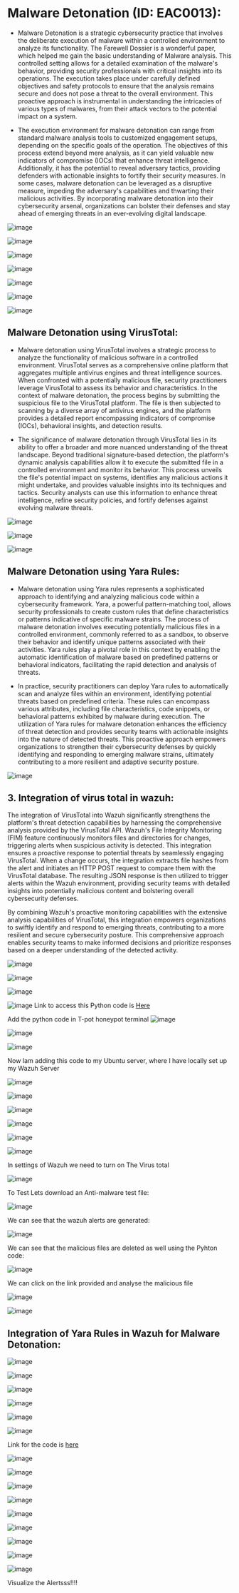 # Malware Detonation (ID: EAC0013):
- Malware Detonation is a strategic cybersecurity practice that involves the deliberate execution of malware within a controlled environment to analyze its functionality. The Farewell Dossier  is a wonderful paper, which helped me gain the basic understanding of Malware analysis. This controlled setting allows for a detailed examination of the malware's behavior, providing security professionals with critical insights into its operations. The execution takes place under carefully defined objectives and safety protocols to ensure that the analysis remains secure and does not pose a threat to the overall environment. This proactive approach is instrumental in understanding the intricacies of various types of malwares, from their attack vectors to the potential impact on a system.

- The execution environment for malware detonation can range from standard malware analysis tools to customized engagement setups, depending on the specific goals of the operation. The objectives of this process extend beyond mere analysis, as it can yield valuable new indicators of compromise (IOCs) that enhance threat intelligence. Additionally, it has the potential to reveal adversary tactics, providing defenders with actionable insights to fortify their security measures. In some cases, malware detonation can be leveraged as a disruptive measure, impeding the adversary's capabilities and thwarting their malicious activities. By incorporating malware detonation into their cybersecurity arsenal, organizations can bolster their defenses and stay ahead of emerging threats in an ever-evolving digital landscape.
  
![image](https://github.com/sandxxax/IIPP-Internship/assets/122590982/9c52eba5-1f60-4fff-a86d-88d444f99467)

![image](https://github.com/sandxxax/IIPP-Internship/assets/122590982/b9c6cba3-a62e-468e-b33c-ce27116249e5)

![image](https://github.com/sandxxax/IIPP-Internship/assets/122590982/868e7ecb-d20e-4173-8149-d4415a652a70)

![image](https://github.com/sandxxax/IIPP-Internship/assets/122590982/abb04861-4f09-44f9-8962-7a57915d6b53)

![image](https://github.com/sandxxax/IIPP-Internship/assets/122590982/3e829e81-5322-44bb-8d78-57c9c502f614)

![image](https://github.com/sandxxax/IIPP-Internship/assets/122590982/f1529236-d019-4a87-aa54-1622928cf717)

![image](https://github.com/sandxxax/IIPP-Internship/assets/122590982/8aca36bd-b4c8-418a-a94c-96ba9daf442f)

## Malware Detonation using VirusTotal:
- Malware detonation using VirusTotal involves a strategic process to analyze the functionality of malicious software in a controlled environment. VirusTotal serves as a comprehensive online platform that aggregates multiple antivirus engines and threat intelligence sources. When confronted with a potentially malicious file, security practitioners leverage VirusTotal to assess its behavior and characteristics. In the context of malware detonation, the process begins by submitting the suspicious file to the VirusTotal platform. The file is then subjected to scanning by a diverse array of antivirus engines, and the platform provides a detailed report encompassing indicators of compromise (IOCs), behavioral insights, and detection results.
  
- The significance of malware detonation through VirusTotal lies in its ability to offer a broader and more nuanced understanding of the threat landscape. Beyond traditional signature-based detection, the platform's dynamic analysis capabilities allow it to execute the submitted file in a controlled environment and monitor its behavior. This process unveils the file's potential impact on systems, identifies any malicious actions it might undertake, and provides valuable insights into its techniques and tactics. Security analysts can use this information to enhance threat intelligence, refine security policies, and fortify defenses against evolving malware threats.

![image](https://github.com/sandxxax/IIPP-Internship/assets/122590982/cdfdfb6a-45fb-40e1-ab10-bae2d09718e8)

![image](https://github.com/sandxxax/IIPP-Internship/assets/122590982/c454013e-d965-4624-9017-6923751d32af)

![image](https://github.com/sandxxax/IIPP-Internship/assets/122590982/0d52ff44-71ba-4acc-9daa-196c0a2c9f20)

## Malware Detonation using Yara Rules:
- Malware detonation using Yara rules represents a sophisticated approach to identifying and analyzing malicious code within a cybersecurity framework. Yara, a powerful pattern-matching tool, allows security professionals to create custom rules that define characteristics or patterns indicative of specific malware strains. The process of malware detonation involves executing potentially malicious files in a controlled environment, commonly referred to as a sandbox, to observe their behavior and identify unique patterns associated with their activities. Yara rules play a pivotal role in this context by enabling the automatic identification of malware based on predefined patterns or behavioral indicators, facilitating the rapid detection and analysis of threats.

- In practice, security practitioners can deploy Yara rules to automatically scan and analyze files within an environment, identifying potential threats based on predefined criteria. These rules can encompass various attributes, including file characteristics, code snippets, or behavioral patterns exhibited by malware during execution. The utilization of Yara rules for malware detonation enhances the efficiency of threat detection and provides security teams with actionable insights into the nature of detected threats. This proactive approach empowers organizations to strengthen their cybersecurity defenses by quickly identifying and responding to emerging malware strains, ultimately contributing to a more resilient and adaptive security posture.

![image](https://github.com/sandxxax/IIPP-Internship/assets/122590982/ca1b3316-adda-4487-8816-12dcb3bb1351)

## 3.	Integration of virus total in wazuh:
The integration of VirusTotal into Wazuh significantly strengthens the platform's threat detection capabilities by harnessing the comprehensive analysis provided by the VirusTotal API. Wazuh's File Integrity Monitoring (FIM) feature continuously monitors files and directories for changes, triggering alerts when suspicious activity is detected. This integration ensures a proactive response to potential threats by seamlessly engaging VirusTotal. When a change occurs, the integration extracts file hashes from the alert and initiates an HTTP POST request to compare them with the VirusTotal database. The resulting JSON response is then utilized to trigger alerts within the Wazuh environment, providing security teams with detailed insights into potentially malicious content and bolstering overall cybersecurity defenses.

By combining Wazuh's proactive monitoring capabilities with the extensive analysis capabilities of VirusTotal, this integration empowers organizations to swiftly identify and respond to emerging threats, contributing to a more resilient and secure cybersecurity posture. This comprehensive approach enables security teams to make informed decisions and prioritize responses based on a deeper understanding of the detected activity.

![image](https://github.com/sandxxax/IIPP-Internship/assets/122590982/7504846b-b294-46eb-893e-ce42e2f16894)

![image](https://github.com/sandxxax/IIPP-Internship/assets/122590982/393fa6ae-9ccf-46b1-a7fd-11bbe106d878)

![image](https://github.com/sandxxax/IIPP-Internship/assets/122590982/beaa37b5-3503-4a9a-a3ec-dcbb1e6bb346)

![image](https://github.com/sandxxax/IIPP-Internship/assets/122590982/2cc074dd-c79e-4242-a2bc-22eabee4723d)
Link to access this Python code is [Here](https://github.com/sandxxax/IIPP-Internship/blob/main/Virus%20Total)

Add the python code in T-pot honeypot terminal 
![image](https://github.com/sandxxax/IIPP-Internship/assets/122590982/28fb2281-f9ab-444d-899f-6032be6b3808)

![image](https://github.com/sandxxax/IIPP-Internship/assets/122590982/a836050d-9361-4c24-bc2b-a2a1cdc16bf9)

![image](https://github.com/sandxxax/IIPP-Internship/assets/122590982/c45a9835-f7bf-475d-b9c3-7a6a6149e7bd)

Now Iam adding this code to my Ubuntu server, where I have locally set up my Wazuh Server

![image](https://github.com/sandxxax/IIPP-Internship/assets/122590982/c4445e89-506c-4a15-b061-f446f91deb82)

![image](https://github.com/sandxxax/IIPP-Internship/assets/122590982/d97c5e11-4745-42ae-b99d-824f3c9bdf56)

![image](https://github.com/sandxxax/IIPP-Internship/assets/122590982/76af56c9-3c9d-4010-a2bc-373b787edef4)

![image](https://github.com/sandxxax/IIPP-Internship/assets/122590982/448001b7-6e5d-40b5-9039-ca2026f627ab)

![image](https://github.com/sandxxax/IIPP-Internship/assets/122590982/46f254ad-39f5-4690-9151-4ea0c6fe7111)

![image](https://github.com/sandxxax/IIPP-Internship/assets/122590982/65c854e7-c56e-443f-aee5-7ea11080b79c)

In settings of Wazuh we need to turn on The Virus total 

![image](https://github.com/sandxxax/IIPP-Internship/assets/122590982/1eccef3a-3800-47e4-ac31-c95afe55131d)

To Test Lets download an Anti-malware test file:

![image](https://github.com/sandxxax/IIPP-Internship/assets/122590982/e05a4db2-ed71-4022-815e-e2727f50cd3f)

We can see that the wazuh alerts are generated:

![image](https://github.com/sandxxax/IIPP-Internship/assets/122590982/d84def42-3efc-43d2-b7b1-77b68388628e)

We can see that the malicious files are deleted as well using the Pyhton code:

![image](https://github.com/sandxxax/IIPP-Internship/assets/122590982/beb0558e-9eeb-4e45-987a-0fb43acd5fdd)

We can click on the link provided and analyse the malicious file

![image](https://github.com/sandxxax/IIPP-Internship/assets/122590982/f50a913f-6304-4758-839c-a474d594dea0)

![image](https://github.com/sandxxax/IIPP-Internship/assets/122590982/fd781446-59a8-4d2a-920e-0f8e0d28d1fc)

## Integration of Yara Rules in Wazuh for Malware Detonation:

![image](https://github.com/sandxxax/IIPP-Internship/assets/122590982/99b57eb6-0ac0-4814-bb7f-7d583f39a45e)

![image](https://github.com/sandxxax/IIPP-Internship/assets/122590982/e85c4b50-d928-4587-b7bd-a0c7483ec778)

![image](https://github.com/sandxxax/IIPP-Internship/assets/122590982/3f740256-8b3b-4a39-b7e6-08d4440fc557)

![image](https://github.com/sandxxax/IIPP-Internship/assets/122590982/1cc3b8d6-6fc8-4989-b342-a1621b4ef6f0)

![image](https://github.com/sandxxax/IIPP-Internship/assets/122590982/3ae2938d-14e4-4ba6-9681-f65a56d0dcaa)

![image](https://github.com/sandxxax/IIPP-Internship/assets/122590982/60d55e62-e481-4aa4-91c4-ea24283fab0b)

Link for the code is [here](https://github.com/sandxxax/IIPP-Internship/blob/main/yara%20integration)

![image](https://github.com/sandxxax/IIPP-Internship/assets/122590982/632f0853-7434-4b0a-9398-683066372144)

![image](https://github.com/sandxxax/IIPP-Internship/assets/122590982/a6729ca5-f132-48e9-9752-bcaa802841fe)

![image](https://github.com/sandxxax/IIPP-Internship/assets/122590982/8f09a6b1-98d8-42de-b0cf-4ea3b5de0d6c)

![image](https://github.com/sandxxax/IIPP-Internship/assets/122590982/f00eba66-616f-448a-aef9-4a4cfde1f7fa)

![image](https://github.com/sandxxax/IIPP-Internship/assets/122590982/46db6a76-bbfd-42cd-9420-63bc7973a7e4)

![image](https://github.com/sandxxax/IIPP-Internship/assets/122590982/dedb5b8b-695a-46dd-95f7-510c50d88542)

![image](https://github.com/sandxxax/IIPP-Internship/assets/122590982/58f4aad7-0ae0-4a18-94b9-0c6eaea17d00)

![image](https://github.com/sandxxax/IIPP-Internship/assets/122590982/d9e66ab2-66ee-4b55-9998-5028ac19e079)

![image](https://github.com/sandxxax/IIPP-Internship/assets/122590982/3fbce9cf-4631-4769-9d0a-af584a6156fb)

Visualize the Alertsss!!!!
